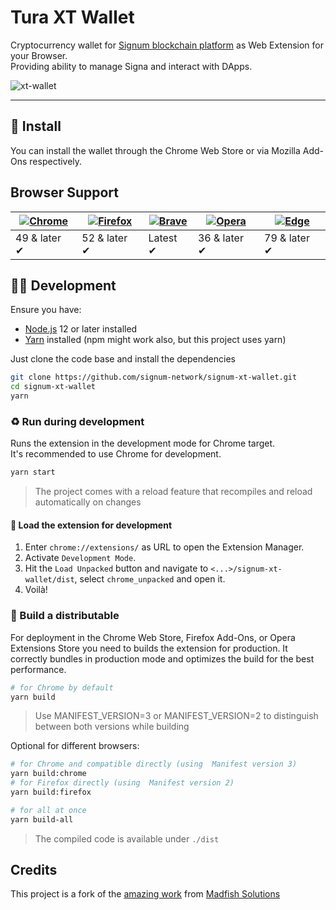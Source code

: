 # Tura XT Wallet

Cryptocurrency wallet for [Signum blockchain platform](https://signum.network) as Web Extension for your Browser.<br>
Providing ability to manage Signa and interact with DApps.

![xt-wallet](https://user-images.githubusercontent.com/3920663/152850875-7b6b099a-c574-458d-95d4-4f83daa6279a.jpg)

<hr />

## 🌻 Install

You can install the wallet through the Chrome Web Store or via Mozilla Add-Ons respectively.

## Browser Support

| [![Chrome](https://raw.githubusercontent.com/alrra/browser-logos/master/src/chrome/chrome_48x48.png)](https://chrome.google.com/webstore/detail/signum-xt-wallet/kdgponmicjmjiejhifbjgembdcaclcib) | [![Firefox](https://raw.githubusercontent.com/alrra/browser-logos/master/src/firefox/firefox_48x48.png)](https://addons.mozilla.org/en-US/firefox/addon/signum-xt-wallet/) | [![Brave](https://raw.githubusercontent.com/alrra/browser-logos/master/src/brave/brave_48x48.png)](https://chrome.google.com/webstore/detail/signum-xt-wallet/kdgponmicjmjiejhifbjgembdcaclcib) | [![Opera](https://raw.githubusercontent.com/alrra/browser-logos/master/src/opera/opera_48x48.png)](https://chrome.google.com/webstore/detail/signum-xt-wallet/kdgponmicjmjiejhifbjgembdcaclcib) | [![Edge](https://raw.githubusercontent.com/alrra/browser-logos/master/src/edge/edge_48x48.png)](https://chrome.google.com/webstore/detail/signum-xt-wallet/kdgponmicjmjiejhifbjgembdcaclcib) |
| -------------------------------------------------------------------------------------------------------------------------------------------------------------------------------------------------- | -------------------------------------------------------------------------------------------------------------------------------------------------------------------------- | ----------------------------------------------------------------------------------------------------------------------------------------------------------------------------------------------- | ----------------------------------------------------------------------------------------------------------------------------------------------------------------------------------------------- | -------------------------------------------------------------------------------------------------------------------------------------------------------------------------------------------- |
| 49 & later ✔                                                                                                                                                                                       | 52 & later ✔                                                                                                                                                               | Latest ✔                                                                                                                                                                                        | 36 & later ✔                                                                                                                                                                                    | 79 & later ✔                                                                                                                                                                                 |

## 🧑‍🌾 Development

Ensure you have:

- [Node.js](https://nodejs.org) 12 or later installed
- [Yarn](https://yarnpkg.com) installed (npm might work also, but this project uses yarn)

Just clone the code base and install the dependencies

```bash
git clone https://github.com/signum-network/signum-xt-wallet.git
cd signum-xt-wallet
yarn
```

### ♻️ Run during development

Runs the extension in the development mode for Chrome target.<br>
It's recommended to use Chrome for development.

```bash
yarn start
```

> The project comes with a reload feature that recompiles and reload automatically on changes

#### 🦄 Load the extension for development

1. Enter `chrome://extensions/` as URL to open the Extension Manager.
2. Activate `Development Mode`.
3. Hit the `Load Unpacked` button and navigate to `<...>/signum-xt-wallet/dist`, select `chrome_unpacked` and open it.
4. Voilà!

### 🌄 Build a distributable

For deployment in the Chrome Web Store, Firefox Add-Ons, or Opera Extensions Store you need to builds the extension for production.
It correctly bundles in production mode and optimizes the build for the best performance.

```bash
# for Chrome by default
yarn build
```

> Use MANIFEST_VERSION=3 or MANIFEST_VERSION=2 to distinguish between both versions while building

Optional for different browsers:

```bash
# for Chrome and compatible directly (using  Manifest version 3)
yarn build:chrome
# for Firefox directly (using  Manifest version 2)
yarn build:firefox

# for all at once
yarn build-all
```

> The compiled code is available under `./dist`

## Credits

This project is a fork of the [amazing work](https://templewallet.com/) from [Madfish Solutions](https://www.madfish.solutions/)
